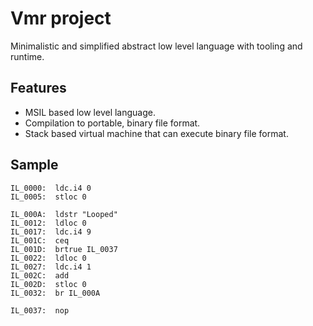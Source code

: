 # Vmr project

Minimalistic and simplified abstract low level language with tooling and runtime.

## Features

- MSIL based low level language.
- Compilation to portable, binary file format.
- Stack based virtual machine that can execute binary file format.

## Sample

```msil
IL_0000:  ldc.i4 0
IL_0005:  stloc 0

IL_000A:  ldstr "Looped"
IL_0012:  ldloc 0
IL_0017:  ldc.i4 9
IL_001C:  ceq
IL_001D:  brtrue IL_0037
IL_0022:  ldloc 0
IL_0027:  ldc.i4 1
IL_002C:  add
IL_002D:  stloc 0
IL_0032:  br IL_000A

IL_0037:  nop
```